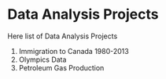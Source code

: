 # Data Analysis Projects

Here list of Data Analysis Projects
1. Immigration to Canada 1980-2013
2. Olympics Data 
3. Petroleum Gas Production
